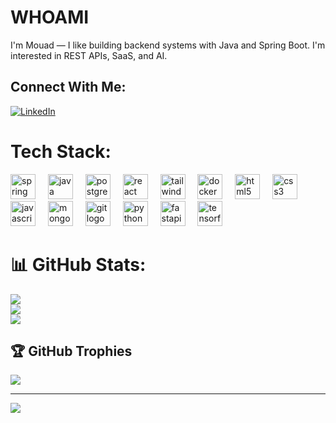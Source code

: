 # WHOAMI

I'm Mouad — I like building backend systems with Java and Spring Boot. I'm interested in REST APIs, SaaS, and AI.

## Connect With Me:
[![LinkedIn](https://img.shields.io/badge/LinkedIn-%230077B5.svg?logo=linkedin&logoColor=white)](https://linkedin.com/in/mouad-elbouchraou)

# Tech Stack:
<div align="left">
  <img src="https://skillicons.dev/icons?i=spring" height="40" alt="spring logo"  />
  <img width="12" />
  <img src="https://skillicons.dev/icons?i=java" height="40" alt="java logo"  />
  <img width="12" />
  <img src="https://cdn.jsdelivr.net/gh/devicons/devicon/icons/postgresql/postgresql-original.svg" height="40" alt="postgresql logo"  />
  <img width="12" />
  <img src="https://skillicons.dev/icons?i=react" height="40" alt="react logo"  />
  <img width="12" />
  <img src="https://skillicons.dev/icons?i=tailwind" height="40" alt="tailwindcss logo"  />
  <img width="12" />
  <img src="https://skillicons.dev/icons?i=docker" height="40" alt="docker logo"  />
  <img width="12" />
  <img src="https://skillicons.dev/icons?i=html" height="40" alt="html5 logo"  />
  <img width="12" />
  <img src="https://skillicons.dev/icons?i=css" height="40" alt="css3 logo"  />
  <img width="12" />
  <img src="https://skillicons.dev/icons?i=js" height="40" alt="javascript logo"  />
  <img width="12" />
  <img src="https://cdn.jsdelivr.net/gh/devicons/devicon/icons/mongodb/mongodb-original.svg" height="40" alt="mongodb logo"  />
  <img width="12" />
  <img src="https://skillicons.dev/icons?i=git" height="40" alt="git logo"  />
  <img width="12" />
  <img src="https://skillicons.dev/icons?i=py" height="40" alt="python logo"  />
  <img width="12" />
  <img src="https://skillicons.dev/icons?i=fastapi" height="40" alt="fastapi logo"  />
  <img width="12" />
  <img src="https://skillicons.dev/icons?i=tensorflow" height="40" alt="tensorflow logo"  />
</div>


# 📊 GitHub Stats:
![](https://github-readme-stats.vercel.app/api?username=devcom33&theme=radical&hide_border=false&include_all_commits=true&count_private=false)<br/>
![](https://github-readme-streak-stats.herokuapp.com/?user=devcom33&theme=radical&hide_border=false)<br/>
![](https://github-readme-stats.vercel.app/api/top-langs/?username=devcom33&theme=radical&hide_border=false&include_all_commits=true&count_private=false&layout=compact)

## 🏆 GitHub Trophies
![](https://github-profile-trophy.vercel.app/?username=devcom33&theme=radical&no-frame=false&no-bg=true&margin-w=4)

---
[![](https://visitcount.itsvg.in/api?id=devcom33&icon=0&color=0)](https://visitcount.itsvg.in)
